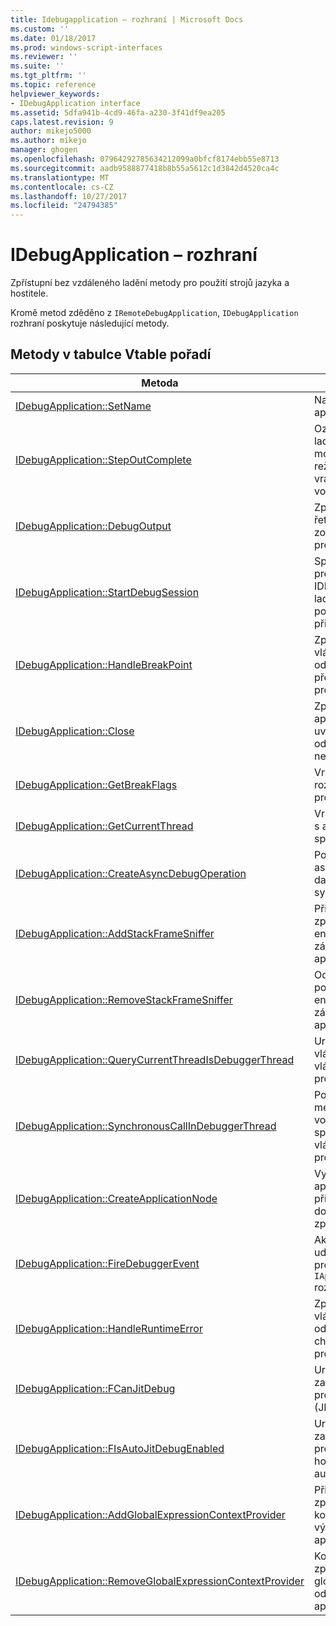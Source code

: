 ```yaml
---
title: Idebugapplication – rozhraní | Microsoft Docs
ms.custom: ''
ms.date: 01/18/2017
ms.prod: windows-script-interfaces
ms.reviewer: ''
ms.suite: ''
ms.tgt_pltfrm: ''
ms.topic: reference
helpviewer_keywords:
- IDebugApplication interface
ms.assetid: 5dfa941b-4cd9-46fa-a230-3f41df9ea205
caps.latest.revision: 9
author: mikejo5000
ms.author: mikejo
manager: ghogen
ms.openlocfilehash: 07964292785634212099a0bfcf8174ebb55e8713
ms.sourcegitcommit: aadb9588877418b8b55a5612c1d3842d4520ca4c
ms.translationtype: MT
ms.contentlocale: cs-CZ
ms.lasthandoff: 10/27/2017
ms.locfileid: "24794385"
---
```

# <a name="idebugapplication-interface"></a>IDebugApplication – rozhraní
Zpřístupní bez vzdáleného ladění metody pro použití strojů jazyka a hostitele.  
  
 Kromě metod zděděno z `IRemoteDebugApplication`, `IDebugApplication` rozhraní poskytuje následující metody.  
  
## <a name="methods-in-vtable-order"></a>Metody v tabulce Vtable pořadí  
  
|Metoda|Popis|  
|------------|-----------------|  
|[IDebugApplication::SetName](../../winscript/reference/idebugapplication-setname.md)|Nastaví název aplikace.|  
|[IDebugApplication::StepOutComplete](../../winscript/reference/idebugapplication-stepoutcomplete.md)|Oznámí správci ladění procesu, že modul jazyka v režimu krokování se vrátit do jeho volajícího.|  
|[IDebugApplication::DebugOutput](../../winscript/reference/idebugapplication-debugoutput.md)|Způsobí, že daný řetězec, který má být zobrazeny v ladicím programu IDE.|  
|[IDebugApplication::StartDebugSession](../../winscript/reference/idebugapplication-startdebugsession.md)|Spustí výchozí program pro ladění IDE a připojí na relaci ladění aplikace, pokud již není připojen.|  
|[IDebugApplication::HandleBreakPoint](../../winscript/reference/idebugapplication-handlebreakpoint.md)|Způsobí, že aktuální vlákno blokování a odešle oznámení bod přerušení ladicího programu IDE.|  
|[IDebugApplication::Close](../../winscript/reference/idebugapplication-close.md)|Způsobí, že tuto aplikaci chcete uvolnit všechny odkazy a zadejte neaktivním stavu.|  
|[IDebugApplication::GetBreakFlags](../../winscript/reference/idebugapplication-getbreakflags.md)|Vrátí aktuální rozdělení příznaky pro aplikaci.|  
|[IDebugApplication::GetCurrentThread](../../winscript/reference/idebugapplication-getcurrentthread.md)|Vrátí vlákno spojené s aktuálně spuštěných vláken.|  
|[IDebugApplication::CreateAsyncDebugOperation](../../winscript/reference/idebugapplication-createasyncdebugoperation.md)|Poskytuje asynchronní přístup k dané ladění synchronní operace.|  
|[IDebugApplication::AddStackFrameSniffer](../../winscript/reference/idebugapplication-addstackframesniffer.md)|Přidá zprostředkovatele enumerátor rámce zásobníku do této aplikace.|  
|[IDebugApplication::RemoveStackFrameSniffer](../../winscript/reference/idebugapplication-removestackframesniffer.md)|Odebere poskytovatele enumerátor rámce zásobníku z této aplikace.|  
|[IDebugApplication::QueryCurrentThreadIsDebuggerThread](../../winscript/reference/idebugapplication-querycurrentthreadisdebuggerthread.md)|Určuje, zda aktuální vlákno spuštěných vláken ladicí program.|  
|[IDebugApplication::SynchronousCallInDebuggerThread](../../winscript/reference/idebugapplication-synchronouscallindebuggerthread.md)|Poskytuje mechanismus pro volajícího, aby spuštění kódu v vlákno ladicí program.|  
|[IDebugApplication::CreateApplicationNode](../../winscript/reference/idebugapplication-createapplicationnode.md)|Vytvoří nový uzel aplikace, který je přidružen konkrétní dokumentu zprostředkovatele.|  
|[IDebugApplication::FireDebuggerEvent](../../winscript/reference/idebugapplication-firedebuggerevent.md)|Aktivuje obecné událost do ladicího programu `IApplicationDebugger` rozhraní.|  
|[IDebugApplication::HandleRuntimeError](../../winscript/reference/idebugapplication-handleruntimeerror.md)|Způsobí, že aktuální vlákno blokování a odešle oznámení chyby ladicího programu IDE.|  
|[IDebugApplication::FCanJitDebug](../../winscript/reference/idebugapplication-fcanjitdebug.md)|Určuje, zda je zaregistrován ladicí program za běhu (JIT).|  
|[IDebugApplication::FIsAutoJitDebugEnabled](../../winscript/reference/idebugapplication-fisautojitdebugenabled.md)|Určuje, zda je zaregistrován ladicí program JIT vlečný hostitelům automatické ladění.|  
|[IDebugApplication::AddGlobalExpressionContextProvider](../../winscript/reference/idebugapplication-addglobalexpressioncontextprovider.md)|Přidá zprostředkovatele kontextu globálním výrazu do této aplikace.|  
|[IDebugApplication::RemoveGlobalExpressionContextProvider](../../winscript/reference/idebugapplication-removeglobalexpressioncontextprovider.md)|Kontext zprostředkovatele globálním výrazu odebere z této aplikace.|